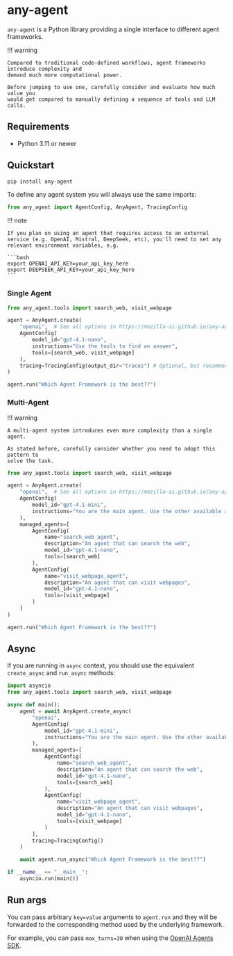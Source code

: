 # **any-agent**

`any-agent` is a Python library providing a single interface to different agent frameworks.

!!! warning

    Compared to traditional code-defined workflows, agent frameworks introduce complexity and
    demand much more computational power.

    Before jumping to use one, carefully consider and evaluate how much value you
    would get compared to manually defining a sequence of tools and LLM calls.

## Requirements

- Python 3.11 or newer

## Quickstart

```bash
pip install any-agent
```

To define any agent system you will always use the same imports:

```python
from any_agent import AgentConfig, AnyAgent, TracingConfig
```

!!! note

    If you plan on using an agent that requires access to an external service (e.g. OpenAI, Mistral, DeepSeek, etc), you'll need to set any relevant environment variables, e.g.

    ```bash
    export OPENAI_API_KEY=your_api_key_here
    export DEEPSEEK_API_KEY=your_api_key_here
    ```

### Single Agent

```python
from any_agent.tools import search_web, visit_webpage

agent = AnyAgent.create(
    "openai",  # See all options in https://mozilla-ai.github.io/any-agent/frameworks/
    AgentConfig(
        model_id="gpt-4.1-nano",
        instructions="Use the tools to find an answer",
        tools=[search_web, visit_webpage]
    ),
    tracing=TracingConfig(output_dir="traces") # Optional, but recommended for saving and viewing traces
)

agent.run("Which Agent Framework is the best??")
```

### Multi-Agent

!!! warning

    A multi-agent system introduces even more complexity than a single agent.

    As stated before, carefully consider whether you need to adopt this pattern to
    solve the task.

```python
from any_agent.tools import search_web, visit_webpage

agent = AnyAgent.create(
    "openai",  # See all options in https://mozilla-ai.github.io/any-agent/frameworks/
    AgentConfig(
        model_id="gpt-4.1-mini",
        instructions="You are the main agent. Use the other available agents to find an answer",
    ),
    managed_agents=[
        AgentConfig(
            name="search_web_agent",
            description="An agent that can search the web",
            model_id="gpt-4.1-nano",
            tools=[search_web]
        ),
        AgentConfig(
            name="visit_webpage_agent",
            description="An agent that can visit webpages",
            model_id="gpt-4.1-nano",
            tools=[visit_webpage]
        )
    ]
)

agent.run("Which Agent Framework is the best??")
```

## Async

If you are running in `async` context, you should use the equivalent `create_async` and `run_async` methods:

```python
import asyncio
from any_agent.tools import search_web, visit_webpage

async def main():
    agent = await AnyAgent.create_async(
        "openai",
        AgentConfig(
            model_id="gpt-4.1-mini",
            instructions="You are the main agent. Use the other available agents to find an answer",
        ),
        managed_agents=[
            AgentConfig(
                name="search_web_agent",
                description="An agent that can search the web",
                model_id="gpt-4.1-nano",
                tools=[search_web]
            ),
            AgentConfig(
                name="visit_webpage_agent",
                description="An agent that can visit webpages",
                model_id="gpt-4.1-nano",
                tools=[visit_webpage]
            )
        ],
        tracing=TracingConfig()
    )

    await agent.run_async("Which Agent Framework is the best??")

if __name__ == "__main__":
    asyncio.run(main())
```


## Run args

You can pass arbitrary `key=value` arguments to `agent.run` and they will be forwarded
to the corresponding method used by the underlying framework.

For example, you can pass `max_turns=30` when using the [OpenAI Agents SDK](https://openai.github.io/openai-agents-python/).
